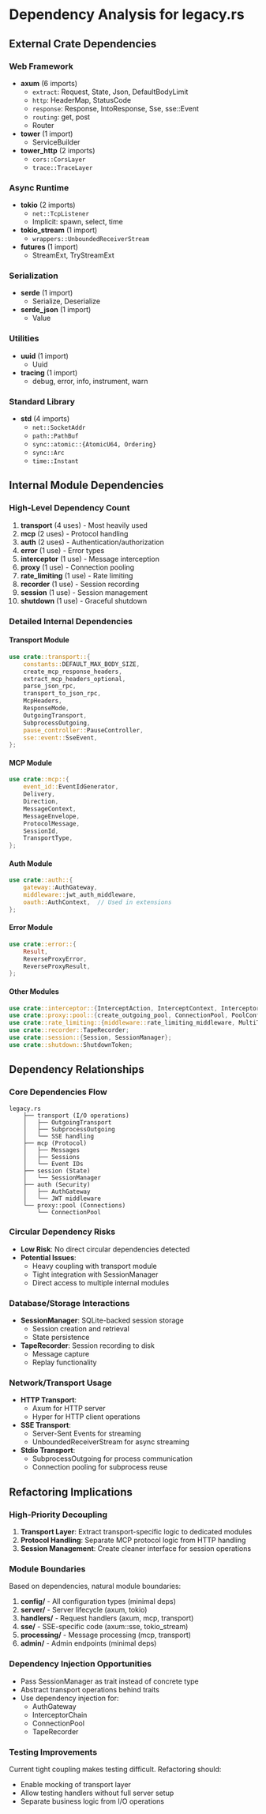 # Dependency Analysis for legacy.rs

## External Crate Dependencies

### Web Framework
- **axum** (6 imports)
  - `extract`: Request, State, Json, DefaultBodyLimit
  - `http`: HeaderMap, StatusCode
  - `response`: Response, IntoResponse, Sse, sse::Event
  - `routing`: get, post
  - Router
- **tower** (1 import)
  - ServiceBuilder
- **tower_http** (2 imports)
  - `cors::CorsLayer`
  - `trace::TraceLayer`

### Async Runtime
- **tokio** (2 imports)
  - `net::TcpListener`
  - Implicit: spawn, select, time
- **tokio_stream** (1 import)
  - `wrappers::UnboundedReceiverStream`
- **futures** (1 import)
  - StreamExt, TryStreamExt

### Serialization
- **serde** (1 import)
  - Serialize, Deserialize
- **serde_json** (1 import)
  - Value

### Utilities
- **uuid** (1 import)
  - Uuid
- **tracing** (1 import)
  - debug, error, info, instrument, warn

### Standard Library
- **std** (4 imports)
  - `net::SocketAddr`
  - `path::PathBuf`
  - `sync::atomic::{AtomicU64, Ordering}`
  - `sync::Arc`
  - `time::Instant`

## Internal Module Dependencies

### High-Level Dependency Count
1. **transport** (4 uses) - Most heavily used
2. **mcp** (2 uses) - Protocol handling
3. **auth** (2 uses) - Authentication/authorization
4. **error** (1 use) - Error types
5. **interceptor** (1 use) - Message interception
6. **proxy** (1 use) - Connection pooling
7. **rate_limiting** (1 use) - Rate limiting
8. **recorder** (1 use) - Session recording
9. **session** (1 use) - Session management
10. **shutdown** (1 use) - Graceful shutdown

### Detailed Internal Dependencies

#### Transport Module
```rust
use crate::transport::{
    constants::DEFAULT_MAX_BODY_SIZE,
    create_mcp_response_headers,
    extract_mcp_headers_optional,
    parse_json_rpc,
    transport_to_json_rpc,
    McpHeaders,
    ResponseMode,
    OutgoingTransport,
    SubprocessOutgoing,
    pause_controller::PauseController,
    sse::event::SseEvent,
};
```

#### MCP Module
```rust
use crate::mcp::{
    event_id::EventIdGenerator,
    Delivery,
    Direction,
    MessageContext,
    MessageEnvelope,
    ProtocolMessage,
    SessionId,
    TransportType,
};
```

#### Auth Module
```rust
use crate::auth::{
    gateway::AuthGateway,
    middleware::jwt_auth_middleware,
    oauth::AuthContext,  // Used in extensions
};
```

#### Error Module
```rust
use crate::error::{
    Result,
    ReverseProxyError,
    ReverseProxyResult,
};
```

#### Other Modules
```rust
use crate::interceptor::{InterceptAction, InterceptContext, InterceptorChain};
use crate::proxy::pool::{create_outgoing_pool, ConnectionPool, PoolConfig, PoolableOutgoingTransport};
use crate::rate_limiting::{middleware::rate_limiting_middleware, MultiTierRateLimiter};
use crate::recorder::TapeRecorder;
use crate::session::{Session, SessionManager};
use crate::shutdown::ShutdownToken;
```

## Dependency Relationships

### Core Dependencies Flow
```
legacy.rs
    ├── transport (I/O operations)
    │   ├── OutgoingTransport
    │   ├── SubprocessOutgoing
    │   └── SSE handling
    ├── mcp (Protocol)
    │   ├── Messages
    │   ├── Sessions
    │   └── Event IDs
    ├── session (State)
    │   └── SessionManager
    ├── auth (Security)
    │   ├── AuthGateway
    │   └── JWT middleware
    └── proxy::pool (Connections)
        └── ConnectionPool
```

### Circular Dependency Risks
- **Low Risk**: No direct circular dependencies detected
- **Potential Issues**:
  - Heavy coupling with transport module
  - Tight integration with SessionManager
  - Direct access to multiple internal modules

### Database/Storage Interactions
- **SessionManager**: SQLite-backed session storage
  - Session creation and retrieval
  - State persistence
- **TapeRecorder**: Session recording to disk
  - Message capture
  - Replay functionality

### Network/Transport Usage
- **HTTP Transport**:
  - Axum for HTTP server
  - Hyper for HTTP client operations
- **SSE Transport**:
  - Server-Sent Events for streaming
  - UnboundedReceiverStream for async streaming
- **Stdio Transport**:
  - SubprocessOutgoing for process communication
  - Connection pooling for subprocess reuse

## Refactoring Implications

### High-Priority Decoupling
1. **Transport Layer**: Extract transport-specific logic to dedicated modules
2. **Protocol Handling**: Separate MCP protocol logic from HTTP handling
3. **Session Management**: Create cleaner interface for session operations

### Module Boundaries
Based on dependencies, natural module boundaries:

1. **config/** - All configuration types (minimal deps)
2. **server/** - Server lifecycle (axum, tokio)
3. **handlers/** - Request handlers (axum, mcp, transport)
4. **sse/** - SSE-specific code (axum::sse, tokio_stream)
5. **processing/** - Message processing (mcp, transport)
6. **admin/** - Admin endpoints (minimal deps)

### Dependency Injection Opportunities
- Pass SessionManager as trait instead of concrete type
- Abstract transport operations behind traits
- Use dependency injection for:
  - AuthGateway
  - InterceptorChain
  - ConnectionPool
  - TapeRecorder

### Testing Improvements
Current tight coupling makes testing difficult. Refactoring should:
- Enable mocking of transport layer
- Allow testing handlers without full server setup
- Separate business logic from I/O operations
